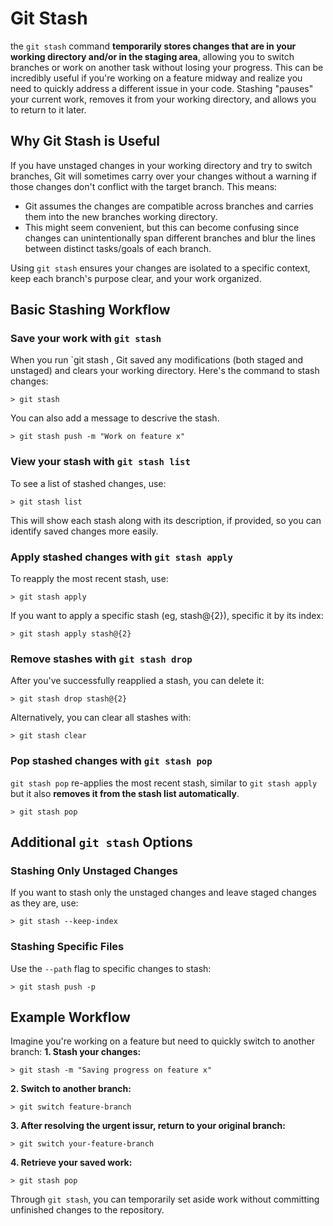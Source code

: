 # Git Stash

the `git stash` command **temporarily stores changes that are in your working directory and/or in the staging area**, allowing you to switch branches or work on another task without losing your progress. This can be incredibly useful if you're working on a feature midway and realize you need to quickly address a different issue in your code. Stashing "pauses" your current work, removes it from your working directory, and allows you to return to it later.

## Why Git Stash is Useful

If you have unstaged changes in your working directory and try to switch branches, Git will sometimes carry over your changes without a warning if those changes don't conflict with the target branch. This means:

- Git assumes the changes are compatible across branches and carries them into the new branches working directory.
- This might seem convenient, but this can become confusing since changes can unintentionally span different branches and blur the lines between distinct tasks/goals of each branch.

Using `git stash` ensures your changes are isolated to a specific context, keep each branch's purpose clear, and your work organized.

## Basic Stashing Workflow

### Save your work with `git stash`

When you run `git stash , Git saved any modifications (both staged and unstaged) and clears your working directory. Here's the command to stash changes:

```
> git stash
```

You can also add a message to descrive the stash.

```
> git stash push -m "Work on feature x"
```

### View your stash with `git stash list`

To see a list of stashed changes, use:

```
> git stash list
```

This will show each stash along with its description, if provided, so you can identify saved changes more easily.

### Apply stashed changes with `git stash apply`

To reapply the most recent stash, use:

```
> git stash apply
```

If you want to apply a specific stash (eg, stash@{2}), specific it by its index:

```
> git stash apply stash@{2}
```

### Remove stashes with `git stash drop`

After you've successfully reapplied a stash, you can delete it:

```
> git stash drop stash@{2}
```

Alternatively, you can clear all stashes with:

```
> git stash clear
```

### Pop stashed changes with `git stash pop`

`git stash pop` re-applies the most recent stash, similar to `git stash apply` but it also **removes it from the stash list automatically**.

```
> git stash pop
```

## Additional `git stash` Options

### Stashing Only Unstaged Changes

If you want to stash only the unstaged changes and leave staged changes as they are, use:

```
> git stash --keep-index
```

### Stashing Specific Files

Use the `--path` flag to specific changes to stash:

```
> git stash push -p
```

## Example Workflow

Imagine you're working on a feature but need to quickly switch to another branch:
**1. Stash your changes:**

```
> git stash -m "Saving progress on feature x"
```

**2. Switch to another branch:**

```
> git switch feature-branch
```

**3. After resolving the urgent issur, return to your original branch:**

```
> git switch your-feature-branch
```

**4. Retrieve your saved work:**

```
> git stash pop
```

Through `git stash`, you can temporarily set aside work without committing unfinished changes to the repository.
